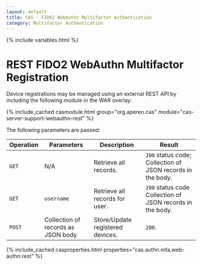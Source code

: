 ```yaml
---
layout: default
title: CAS - FIDO2 WebAuthn Multifactor Authentication
category: Multifactor Authentication
---
```


{% include variables.html %}

# REST FIDO2 WebAuthn Multifactor Registration

Device registrations may be managed using an external REST API by including the following module in the WAR overlay:

{% include_cached casmodule.html group="org.apereo.cas" module="cas-server-support-webauthn-rest" %}

The following parameters are passed:

| Operation        | Parameters      | Description      | Result
|------------------|-----------------|------------------|-----------------------------------------------------
| `GET`            | N/A             | Retrieve all records.     | `200` status code; Collection of JSON records in the body.
| `GET`            | `username`      | Retrieve all records for user.  | `200` status code Collection of JSON records in the body.
| `POST`           | Collection of records as JSON body | Store/Update registered devices. | `200`.

{% include_cached casproperties.html properties="cas.authn.mfa.web-authn.rest" %}
